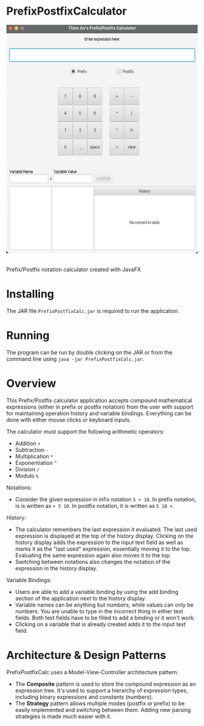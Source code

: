 # PrefixPostfixCalculator
<img src="/images/calculatorGUI.png" alt="Screenshot of the calculator GUI." width="600" height="600">
&nbsp;

Prefix/Postfix notation calculator created with JavaFX

# Installing
The JAR file ```PrefixPostfixCalc.jar``` is required to run the application.

# Running
The program can be run by double clicking on the JAR or from the command line using ```java -jar PrefixPostfixCalc.jar```.

# Overview
This Prefix/Postfix calculator application accepts compound mathematical expressions (either in prefix or postfix notation) from the user with support for maintaining operation history and variable bindings. Everything can be done with either mouse clicks or keyboard inputs.

The calculator must support the following arithmetic operators:
- Addition ```+```
- Subtraction ```-```
- Multiplication ```*```
- Exponentiation ```^```
- Division ```/```
- Modulo ```%```

Notations:
- Consider the given expression in infix notation ```5 + 10```. In prefix notation, is is written as ```+ 5 10```. In postfix notation, it is written as ```5 10 +```.

History:
- The calculator remembers the last expression it evaluated. The last used expression is displayed at the top of the history display. Clicking on the history display adds the expression to the input text field as well as marks it as the "last used" expression, essentially moving it to the top. Evaluating the same expression again also moves it to the top.
- Switching between notations also changes the notation of the expression in the history display.

Variable Bindings:
- Users are able to add a variable binding by using the add binding section of the application next to the history display.
- Variable names can be anything but numbers, while values can only be numbers. You are unable to type in the incorrect thing in either text fields. Both text fields have to be filled to add a binding or it won't work.
- Clicking on a variable that is already created adds it to the input text field.

# Architecture & Design Patterns
PrefixPostfixCalc uses a Model-View-Controller architecture pattern.

- The **Composite** pattern is used to store the compound expression as an expression tree. It's used to support a hierarchy of expression types, including binary expressions and constants (numbers).
- The **Strategy** pattern allows multiple modes (postfix or prefix) to be easily implemented and switching between them. Adding new parsing strategies is made much easier with it.
